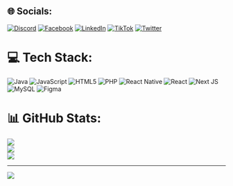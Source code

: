 
## 🌐 Socials:
[![Discord](https://img.shields.io/badge/Discord-%237289DA.svg?logo=discord&logoColor=white)](https://discord.gg/brayandewitt) [![Facebook](https://img.shields.io/badge/Facebook-%231877F2.svg?logo=Facebook&logoColor=white)](https://facebook.com/brayandewitt) [![LinkedIn](https://img.shields.io/badge/LinkedIn-%230077B5.svg?logo=linkedin&logoColor=white)](https://www.linkedin.com/in/brayan-dewitt-ab6322200) [![TikTok](https://img.shields.io/badge/TikTok-%23000000.svg?logo=TikTok&logoColor=white)](https://tiktok.com/@brayandewitt) [![Twitter](https://img.shields.io/badge/Twitter-%231DA1F2.svg?logo=Twitter&logoColor=white)](https://twitter.com/brayandewitt) 

# 💻 Tech Stack:
![Java](https://img.shields.io/badge/java-%23ED8B00.svg?style=for-the-badge&logo=openjdk&logoColor=white) ![JavaScript](https://img.shields.io/badge/javascript-%23323330.svg?style=for-the-badge&logo=javascript&logoColor=%23F7DF1E) ![HTML5](https://img.shields.io/badge/html5-%23E34F26.svg?style=for-the-badge&logo=html5&logoColor=white) ![PHP](https://img.shields.io/badge/php-%23777BB4.svg?style=for-the-badge&logo=php&logoColor=white) ![React Native](https://img.shields.io/badge/react_native-%2320232a.svg?style=for-the-badge&logo=react&logoColor=%2361DAFB) ![React](https://img.shields.io/badge/react-%2320232a.svg?style=for-the-badge&logo=react&logoColor=%2361DAFB) ![Next JS](https://img.shields.io/badge/Next-black?style=for-the-badge&logo=next.js&logoColor=white) ![MySQL](https://img.shields.io/badge/mysql-%2300000f.svg?style=for-the-badge&logo=mysql&logoColor=white) ![Figma](https://img.shields.io/badge/figma-%23F24E1E.svg?style=for-the-badge&logo=figma&logoColor=white)
# 📊 GitHub Stats:
![](https://github-readme-stats.vercel.app/api?username=BrayanDewitt&theme=blueberry&hide_border=false&include_all_commits=false&count_private=false)<br/>
![](https://github-readme-streak-stats.herokuapp.com/?user=BrayanDewitt&theme=blueberry&hide_border=false)<br/>
![](https://github-readme-stats.vercel.app/api/top-langs/?username=BrayanDewitt&theme=blueberry&hide_border=false&include_all_commits=false&count_private=false&layout=compact)

---
[![](https://visitcount.itsvg.in/api?id=BrayanDewitt&icon=0&color=0)](https://visitcount.itsvg.in)

<!-- Proudly created with GPRM ( https://gprm.itsvg.in ) -->
